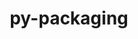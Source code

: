 ---
title: "py-packaging"
layout: cache
categories: [package, develop-2024-03-03]
meta: {"versions": ["23.1"], "compilers": ["apple-clang@=15.0.0", "cce@=15.0.1", "gcc@=11.1.0", "gcc@=11.4.0", "gcc@=12.3.0", "gcc@=7.3.1", "gcc@=7.5.0", "gcc@=9.4.0", "oneapi@=2024.0.0"], "oss": ["amzn2", "rhel8", "ubuntu18.04", "ubuntu20.04", "ubuntu22.04", "ventura"], "platforms": ["darwin", "linux"], "targets": ["aarch64", "neoverse_n1", "neoverse_v1", "neoverse_v2", "ppc64le", "x86_64_v3", "zen4"], "stacks": ["aws-isc", "aws-isc-aarch64", "data-vis-sdk", "developer-tools", "e4s", "e4s-cray-rhel", "e4s-neoverse-v2", "e4s-neoverse_v1", "e4s-oneapi", "e4s-power", "e4s-rocm-external", "ml-darwin-aarch64-mps", "ml-linux-x86_64-cpu", "ml-linux-x86_64-cuda", "ml-linux-x86_64-rocm", "radiuss", "root", "tutorial"], "num_specs": 21, "num_specs_by_stack": {"ml-darwin-aarch64-mps": 2, "root": 21, "aws-isc-aarch64": 2, "aws-isc": 1, "e4s-cray-rhel": 2, "developer-tools": 1, "radiuss": 2, "e4s-power": 1, "data-vis-sdk": 2, "e4s-neoverse_v1": 1, "e4s-neoverse-v2": 1, "e4s": 2, "ml-linux-x86_64-cpu": 2, "ml-linux-x86_64-rocm": 2, "e4s-rocm-external": 1, "ml-linux-x86_64-cuda": 2, "tutorial": 1, "e4s-oneapi": 1}}
spec_details: [{"hash": "lv4ujeccqj7w2dhccaegyqwj2kcfwrqz", "compiler": "apple-clang@=15.0.0", "versions": ["23.1"], "os": "ventura", "platform": "darwin", "target": "aarch64", "variants": ["build_system=python_pip"], "stacks": ["ml-darwin-aarch64-mps", "root"], "size": "-", "tarball": "https://binaries.spack.io/develop-2024-03-03/build_cache/darwin-ventura-aarch64/apple-clang-15.0.0/py-packaging-23.1/darwin-ventura-aarch64-apple-clang-15.0.0-py-packaging-23.1-lv4ujeccqj7w2dhccaegyqwj2kcfwrqz.spack"}, {"hash": "63jeaut7p76rqqk7bthseemzssxzatwj", "compiler": "apple-clang@=15.0.0", "versions": ["23.1"], "os": "ventura", "platform": "darwin", "target": "aarch64", "variants": ["build_system=python_pip"], "stacks": ["ml-darwin-aarch64-mps", "root"], "size": "-", "tarball": "https://binaries.spack.io/develop-2024-03-03/build_cache/darwin-ventura-aarch64/apple-clang-15.0.0/py-packaging-23.1/darwin-ventura-aarch64-apple-clang-15.0.0-py-packaging-23.1-63jeaut7p76rqqk7bthseemzssxzatwj.spack"}, {"hash": "wjzneqtreo7hrk22olevkssxqq376w2e", "compiler": "gcc@=7.3.1", "versions": ["23.1"], "os": "amzn2", "platform": "linux", "target": "aarch64", "variants": ["build_system=python_pip"], "stacks": ["aws-isc-aarch64", "root"], "size": "-", "tarball": "https://binaries.spack.io/develop-2024-03-03/build_cache/linux-amzn2-aarch64/gcc-7.3.1/py-packaging-23.1/linux-amzn2-aarch64-gcc-7.3.1-py-packaging-23.1-wjzneqtreo7hrk22olevkssxqq376w2e.spack"}, {"hash": "ugoi35ymu4buj2aramg3zzzzig7mi2gp", "compiler": "gcc@=7.3.1", "versions": ["23.1"], "os": "amzn2", "platform": "linux", "target": "neoverse_n1", "variants": ["build_system=python_pip"], "stacks": ["aws-isc-aarch64", "root"], "size": "-", "tarball": "https://binaries.spack.io/develop-2024-03-03/build_cache/linux-amzn2-neoverse_n1/gcc-7.3.1/py-packaging-23.1/linux-amzn2-neoverse_n1-gcc-7.3.1-py-packaging-23.1-ugoi35ymu4buj2aramg3zzzzig7mi2gp.spack"}, {"hash": "v45qgkia5r53xtfbxmsv5qrz3odpqe44", "compiler": "gcc@=7.3.1", "versions": ["23.1"], "os": "amzn2", "platform": "linux", "target": "x86_64_v3", "variants": ["build_system=python_pip"], "stacks": ["aws-isc", "root"], "size": "-", "tarball": "https://binaries.spack.io/develop-2024-03-03/build_cache/linux-amzn2-x86_64_v3/gcc-7.3.1/py-packaging-23.1/linux-amzn2-x86_64_v3-gcc-7.3.1-py-packaging-23.1-v45qgkia5r53xtfbxmsv5qrz3odpqe44.spack"}, {"hash": "47dv7w232n34enw5dn7gftiewmwrrrc5", "compiler": "cce@=15.0.1", "versions": ["23.1"], "os": "rhel8", "platform": "linux", "target": "zen4", "variants": ["build_system=python_pip"], "stacks": ["e4s-cray-rhel", "root"], "size": "-", "tarball": "https://binaries.spack.io/develop-2024-03-03/build_cache/linux-rhel8-zen4/cce-15.0.1/py-packaging-23.1/linux-rhel8-zen4-cce-15.0.1-py-packaging-23.1-47dv7w232n34enw5dn7gftiewmwrrrc5.spack"}, {"hash": "j4auyj2nhijelwc4dc5rg7mxqwvw2wyb", "compiler": "cce@=15.0.1", "versions": ["23.1"], "os": "rhel8", "platform": "linux", "target": "zen4", "variants": ["build_system=python_pip"], "stacks": ["e4s-cray-rhel", "root"], "size": "-", "tarball": "https://binaries.spack.io/develop-2024-03-03/build_cache/linux-rhel8-zen4/cce-15.0.1/py-packaging-23.1/linux-rhel8-zen4-cce-15.0.1-py-packaging-23.1-j4auyj2nhijelwc4dc5rg7mxqwvw2wyb.spack"}, {"hash": "tx6dpiwpcnlrp2coye5qmdgiwpo2wmti", "compiler": "gcc@=7.5.0", "versions": ["23.1"], "os": "ubuntu18.04", "platform": "linux", "target": "x86_64_v3", "variants": ["build_system=python_pip"], "stacks": ["developer-tools", "root"], "size": "-", "tarball": "https://binaries.spack.io/develop-2024-03-03/build_cache/linux-ubuntu18.04-x86_64_v3/gcc-7.5.0/py-packaging-23.1/linux-ubuntu18.04-x86_64_v3-gcc-7.5.0-py-packaging-23.1-tx6dpiwpcnlrp2coye5qmdgiwpo2wmti.spack"}, {"hash": "gdr3wlrnzrsryenmbl4hyjxbxnmpo52p", "compiler": "gcc@=7.5.0", "versions": ["23.1"], "os": "ubuntu18.04", "platform": "linux", "target": "x86_64_v3", "variants": ["build_system=python_pip"], "stacks": ["root", "radiuss"], "size": "-", "tarball": "https://binaries.spack.io/develop-2024-03-03/build_cache/linux-ubuntu18.04-x86_64_v3/gcc-7.5.0/py-packaging-23.1/linux-ubuntu18.04-x86_64_v3-gcc-7.5.0-py-packaging-23.1-gdr3wlrnzrsryenmbl4hyjxbxnmpo52p.spack"}, {"hash": "lzi3ctabojfwfnww6lfoi7p7mnvuna5p", "compiler": "gcc@=7.5.0", "versions": ["23.1"], "os": "ubuntu18.04", "platform": "linux", "target": "x86_64_v3", "variants": ["build_system=python_pip"], "stacks": ["root", "radiuss"], "size": "-", "tarball": "https://binaries.spack.io/develop-2024-03-03/build_cache/linux-ubuntu18.04-x86_64_v3/gcc-7.5.0/py-packaging-23.1/linux-ubuntu18.04-x86_64_v3-gcc-7.5.0-py-packaging-23.1-lzi3ctabojfwfnww6lfoi7p7mnvuna5p.spack"}, {"hash": "xopdliykwhrktwqpdmc75uak24aqgvrk", "compiler": "gcc@=9.4.0", "versions": ["23.1"], "os": "ubuntu20.04", "platform": "linux", "target": "ppc64le", "variants": ["build_system=python_pip"], "stacks": ["root", "e4s-power"], "size": "-", "tarball": "https://binaries.spack.io/develop-2024-03-03/build_cache/linux-ubuntu20.04-ppc64le/gcc-9.4.0/py-packaging-23.1/linux-ubuntu20.04-ppc64le-gcc-9.4.0-py-packaging-23.1-xopdliykwhrktwqpdmc75uak24aqgvrk.spack"}, {"hash": "yvd6ykgjdnn4hsu2vdxegjqt7o665yce", "compiler": "gcc@=11.1.0", "versions": ["23.1"], "os": "ubuntu20.04", "platform": "linux", "target": "x86_64_v3", "variants": ["build_system=python_pip"], "stacks": ["data-vis-sdk", "root"], "size": "-", "tarball": "https://binaries.spack.io/develop-2024-03-03/build_cache/linux-ubuntu20.04-x86_64_v3/gcc-11.1.0/py-packaging-23.1/linux-ubuntu20.04-x86_64_v3-gcc-11.1.0-py-packaging-23.1-yvd6ykgjdnn4hsu2vdxegjqt7o665yce.spack"}, {"hash": "bjdld7jpsl567ejd2e2ijyw4y7tfoif3", "compiler": "gcc@=11.1.0", "versions": ["23.1"], "os": "ubuntu20.04", "platform": "linux", "target": "x86_64_v3", "variants": ["build_system=python_pip"], "stacks": ["data-vis-sdk", "root"], "size": "-", "tarball": "https://binaries.spack.io/develop-2024-03-03/build_cache/linux-ubuntu20.04-x86_64_v3/gcc-11.1.0/py-packaging-23.1/linux-ubuntu20.04-x86_64_v3-gcc-11.1.0-py-packaging-23.1-bjdld7jpsl567ejd2e2ijyw4y7tfoif3.spack"}, {"hash": "4xuqjlk6vigy2miocrtp6zhvnzillm4p", "compiler": "gcc@=11.4.0", "versions": ["23.1"], "os": "ubuntu22.04", "platform": "linux", "target": "neoverse_v1", "variants": ["build_system=python_pip"], "stacks": ["root", "e4s-neoverse_v1"], "size": "-", "tarball": "https://binaries.spack.io/develop-2024-03-03/build_cache/linux-ubuntu22.04-neoverse_v1/gcc-11.4.0/py-packaging-23.1/linux-ubuntu22.04-neoverse_v1-gcc-11.4.0-py-packaging-23.1-4xuqjlk6vigy2miocrtp6zhvnzillm4p.spack"}, {"hash": "7ne2bm7b6hemzbwzebkcg24jiz5ccte5", "compiler": "gcc@=11.4.0", "versions": ["23.1"], "os": "ubuntu22.04", "platform": "linux", "target": "neoverse_v2", "variants": ["build_system=python_pip"], "stacks": ["e4s-neoverse-v2", "root"], "size": "-", "tarball": "https://binaries.spack.io/develop-2024-03-03/build_cache/linux-ubuntu22.04-neoverse_v2/gcc-11.4.0/py-packaging-23.1/linux-ubuntu22.04-neoverse_v2-gcc-11.4.0-py-packaging-23.1-7ne2bm7b6hemzbwzebkcg24jiz5ccte5.spack"}, {"hash": "eknzmdjf5wxfxq23kt4m4ybxur55sf7o", "compiler": "gcc@=11.4.0", "versions": ["23.1"], "os": "ubuntu22.04", "platform": "linux", "target": "x86_64_v3", "variants": ["build_system=python_pip"], "stacks": ["root", "e4s"], "size": "-", "tarball": "https://binaries.spack.io/develop-2024-03-03/build_cache/linux-ubuntu22.04-x86_64_v3/gcc-11.4.0/py-packaging-23.1/linux-ubuntu22.04-x86_64_v3-gcc-11.4.0-py-packaging-23.1-eknzmdjf5wxfxq23kt4m4ybxur55sf7o.spack"}, {"hash": "4u3xaws5yqhp35m6giasxbqe2bpkhusw", "compiler": "gcc@=11.4.0", "versions": ["23.1"], "os": "ubuntu22.04", "platform": "linux", "target": "x86_64_v3", "variants": ["build_system=python_pip"], "stacks": ["ml-linux-x86_64-cpu", "ml-linux-x86_64-rocm", "e4s-rocm-external", "ml-linux-x86_64-cuda", "root"], "size": "-", "tarball": "https://binaries.spack.io/develop-2024-03-03/build_cache/linux-ubuntu22.04-x86_64_v3/gcc-11.4.0/py-packaging-23.1/linux-ubuntu22.04-x86_64_v3-gcc-11.4.0-py-packaging-23.1-4u3xaws5yqhp35m6giasxbqe2bpkhusw.spack"}, {"hash": "37scs74535xn34rimm4dgystf3bbrqcn", "compiler": "gcc@=11.4.0", "versions": ["23.1"], "os": "ubuntu22.04", "platform": "linux", "target": "x86_64_v3", "variants": ["build_system=python_pip"], "stacks": ["root", "e4s"], "size": "-", "tarball": "https://binaries.spack.io/develop-2024-03-03/build_cache/linux-ubuntu22.04-x86_64_v3/gcc-11.4.0/py-packaging-23.1/linux-ubuntu22.04-x86_64_v3-gcc-11.4.0-py-packaging-23.1-37scs74535xn34rimm4dgystf3bbrqcn.spack"}, {"hash": "j3xtfkvy2zxk3olw5djtxezfuq4axukj", "compiler": "gcc@=11.4.0", "versions": ["23.1"], "os": "ubuntu22.04", "platform": "linux", "target": "x86_64_v3", "variants": ["build_system=python_pip"], "stacks": ["ml-linux-x86_64-cuda", "ml-linux-x86_64-cpu", "root", "ml-linux-x86_64-rocm"], "size": "-", "tarball": "https://binaries.spack.io/develop-2024-03-03/build_cache/linux-ubuntu22.04-x86_64_v3/gcc-11.4.0/py-packaging-23.1/linux-ubuntu22.04-x86_64_v3-gcc-11.4.0-py-packaging-23.1-j3xtfkvy2zxk3olw5djtxezfuq4axukj.spack"}, {"hash": "xj3fh3zmtqvysp7jakyompqv2hdcyivl", "compiler": "gcc@=12.3.0", "versions": ["23.1"], "os": "ubuntu22.04", "platform": "linux", "target": "x86_64_v3", "variants": ["build_system=python_pip"], "stacks": ["tutorial", "root"], "size": "-", "tarball": "https://binaries.spack.io/develop-2024-03-03/build_cache/linux-ubuntu22.04-x86_64_v3/gcc-12.3.0/py-packaging-23.1/linux-ubuntu22.04-x86_64_v3-gcc-12.3.0-py-packaging-23.1-xj3fh3zmtqvysp7jakyompqv2hdcyivl.spack"}, {"hash": "v6v2mjak5g7zd2atqbgrbeb2pgkghshi", "compiler": "oneapi@=2024.0.0", "versions": ["23.1"], "os": "ubuntu22.04", "platform": "linux", "target": "x86_64_v3", "variants": ["build_system=python_pip"], "stacks": ["e4s-oneapi", "root"], "size": "-", "tarball": "https://binaries.spack.io/develop-2024-03-03/build_cache/linux-ubuntu22.04-x86_64_v3/oneapi-2024.0.0/py-packaging-23.1/linux-ubuntu22.04-x86_64_v3-oneapi-2024.0.0-py-packaging-23.1-v6v2mjak5g7zd2atqbgrbeb2pgkghshi.spack"}]
---